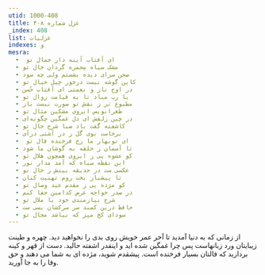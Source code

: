 ```yaml
---
utid: 1000-408
title: غزل شماره ۴۰۸
_index: 408
list: غزلیات
indexes: و
mesra:
  - ‌ ای آفتاب آینه دار جمال تو
  - مشک سیاه مِجمره گردان خال تو
  - صحن سرای دیده بشستم ولی چه سود
  - کاین گوشه نیست درخور خِیل خیال تو
  - در اوج ناز و نعمتی ای آفتاب حُسن
  - یا رب مباد تا به قیامت زوال تو
  - مطبوع تر ز نقش تو صورت نبست باز
  - طغرانویس ابروی مشکین مثال تو
  - در چین زلفش ای دل غمگین چگونه‌ای
  - کاشفته گفت باد صبا شرح حال تو
  - برخاست بوی گل ز در آشتی درآی
  - ‌ ای نوبهار ما رخ فرخنده فال تو
  - تا آسمان ز حلقه به گوشان ما شود
  - کو عشوه یی ز ابروی همچون هلال تو
  - این نقطه سیاه که آمد مدار نور
  - عکسی ست در حدیقه بینش ز خال تو
  - تا پیشباز بخت روم تهنیت کنان
  - کو مژده یی ز مقدم عید وصال تو
  - در صدر خواجه عرض کدامین جفا کنم
  - شرح نیازمندی خود یا ملال تو
  - حافظ درین کمند سر سرکشان بسی ست
  - سودای کج مپز که نباشد مجال تو
---
```

از زمانی که به دنیا آمدید تا آخر عمر خویش روی بدی را نخواهید دید. چهره و طینت زیبایتان ورد زبانهاست پس چرا غمگین شده اید و اینقدر اشفته حالید. دست از قهر و کینه بردارید که فالتان بسیار فرخنده است. پیشقدم شوید، مژده ای به شما می دهند و حق وفا را به جا آورید.
